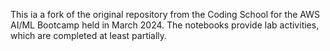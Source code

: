 This ia a fork of the original repository from the Coding School for the AWS AI/ML Bootcamp held in March 2024. The notebooks provide lab activities, which are completed at least partially.
